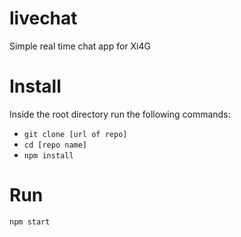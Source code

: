 # livechat
Simple real time chat app for Xi4G

# Install
Inside the root directory run the following commands:
* `git clone [url of repo]`
* `cd [repo name]`
* `npm install `

# Run
```
npm start
```
